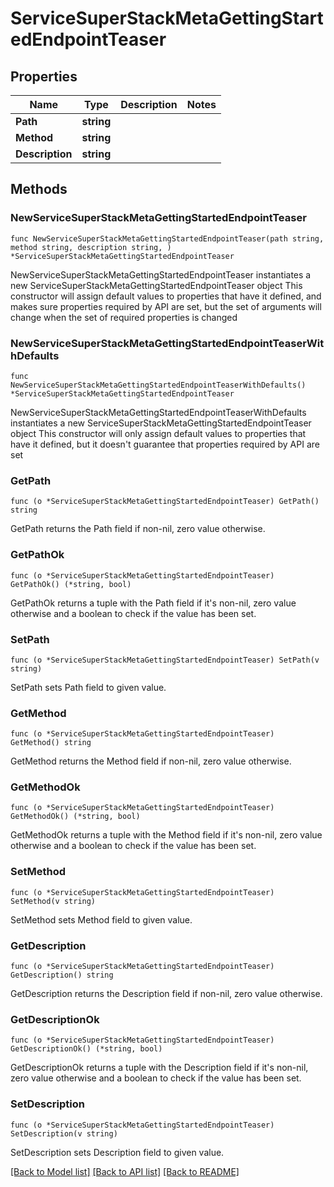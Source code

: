 # ServiceSuperStackMetaGettingStartedEndpointTeaser

## Properties

Name | Type | Description | Notes
------------ | ------------- | ------------- | -------------
**Path** | **string** |  | 
**Method** | **string** |  | 
**Description** | **string** |  | 

## Methods

### NewServiceSuperStackMetaGettingStartedEndpointTeaser

`func NewServiceSuperStackMetaGettingStartedEndpointTeaser(path string, method string, description string, ) *ServiceSuperStackMetaGettingStartedEndpointTeaser`

NewServiceSuperStackMetaGettingStartedEndpointTeaser instantiates a new ServiceSuperStackMetaGettingStartedEndpointTeaser object
This constructor will assign default values to properties that have it defined,
and makes sure properties required by API are set, but the set of arguments
will change when the set of required properties is changed

### NewServiceSuperStackMetaGettingStartedEndpointTeaserWithDefaults

`func NewServiceSuperStackMetaGettingStartedEndpointTeaserWithDefaults() *ServiceSuperStackMetaGettingStartedEndpointTeaser`

NewServiceSuperStackMetaGettingStartedEndpointTeaserWithDefaults instantiates a new ServiceSuperStackMetaGettingStartedEndpointTeaser object
This constructor will only assign default values to properties that have it defined,
but it doesn't guarantee that properties required by API are set

### GetPath

`func (o *ServiceSuperStackMetaGettingStartedEndpointTeaser) GetPath() string`

GetPath returns the Path field if non-nil, zero value otherwise.

### GetPathOk

`func (o *ServiceSuperStackMetaGettingStartedEndpointTeaser) GetPathOk() (*string, bool)`

GetPathOk returns a tuple with the Path field if it's non-nil, zero value otherwise
and a boolean to check if the value has been set.

### SetPath

`func (o *ServiceSuperStackMetaGettingStartedEndpointTeaser) SetPath(v string)`

SetPath sets Path field to given value.


### GetMethod

`func (o *ServiceSuperStackMetaGettingStartedEndpointTeaser) GetMethod() string`

GetMethod returns the Method field if non-nil, zero value otherwise.

### GetMethodOk

`func (o *ServiceSuperStackMetaGettingStartedEndpointTeaser) GetMethodOk() (*string, bool)`

GetMethodOk returns a tuple with the Method field if it's non-nil, zero value otherwise
and a boolean to check if the value has been set.

### SetMethod

`func (o *ServiceSuperStackMetaGettingStartedEndpointTeaser) SetMethod(v string)`

SetMethod sets Method field to given value.


### GetDescription

`func (o *ServiceSuperStackMetaGettingStartedEndpointTeaser) GetDescription() string`

GetDescription returns the Description field if non-nil, zero value otherwise.

### GetDescriptionOk

`func (o *ServiceSuperStackMetaGettingStartedEndpointTeaser) GetDescriptionOk() (*string, bool)`

GetDescriptionOk returns a tuple with the Description field if it's non-nil, zero value otherwise
and a boolean to check if the value has been set.

### SetDescription

`func (o *ServiceSuperStackMetaGettingStartedEndpointTeaser) SetDescription(v string)`

SetDescription sets Description field to given value.



[[Back to Model list]](../README.md#documentation-for-models) [[Back to API list]](../README.md#documentation-for-api-endpoints) [[Back to README]](../README.md)


